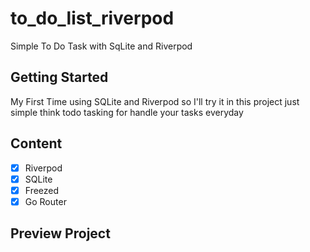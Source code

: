 # to_do_list_riverpod

Simple To Do Task with SqLite and Riverpod

## Getting Started

My First Time using SQLite and Riverpod so I'll try it in this project just simple think todo tasking for handle your tasks everyday 

## Content
- [x] Riverpod
- [x] SQLite 
- [x] Freezed
- [x] Go Router

## Preview Project
